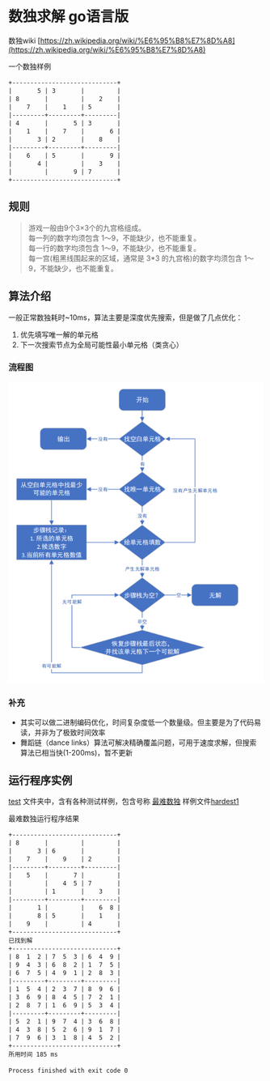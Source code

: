 # 数独求解 go语言版

数独wiki
[https://zh.wikipedia.org/wiki/%E6%95%B8%E7%8D%A8](https://zh.wikipedia.org/wiki/%E6%95%B8%E7%8D%A8)

一个数独样例
```text
+-----------------------------+
|       5 | 3       |         |
| 8       |         |    2    |
|    7    |    1    | 5       |
|---------+---------+---------|
| 4       |       5 | 3       |
|    1    |    7    |       6 |
|       3 | 2       |    8    |
|---------+---------+---------|
|    6    | 5       |       9 |
|       4 |         |    3    |
|         |       9 | 7       |
+-----------------------------+
```


## 规则
> 游戏一般由9个3×3个的九宫格组成。  
> 每一列的数字均须包含 1～9，不能缺少，也不能重复。  
> 每一行的数字均须包含 1～9，不能缺少，也不能重复。  
> 每一宫(粗黑线围起来的区域，通常是 3*3 的九宫格)的数字均须包含 1～9，不能缺少，也不能重复。 


## 算法介绍
一般正常数独耗时~10ms，算法主要是深度优先搜索，但是做了几点优化：
1. 优先填写唯一解的单元格
2. 下一次搜索节点为全局可能性最小单元格（类贪心）

### 流程图
![](document/微信截图_20201114000856.png)

### 补充
* 其实可以做二进制编码优化，时间复杂度低一个数量级。但主要是为了代码易读，并非为了极致时间效率
* 舞蹈链（dance links）算法可解决精确覆盖问题，可用于速度求解，但搜索算法已相当快(1-200ms)，暂不更新


## 运行程序实例
[test](test) 文件夹中，含有各种测试样例，包含号称
[最难数独](https://baike.baidu.com/item/%E4%B8%96%E7%95%8C%E6%9C%80%E9%9A%BE%E6%95%B0%E7%8B%AC/13848819) 样例文件[hardest1](test/hardest1)

最难数独运行程序结果
```text
+-----------------------------+
| 8       |         |         |
|       3 | 6       |         |
|    7    |    9    | 2       |
|---------+---------+---------|
|    5    |       7 |         |
|         |    4  5 | 7       |
|         | 1       |    3    |
|---------+---------+---------|
|       1 |         |    6  8 |
|       8 | 5       |    1    |
|    9    |         | 4       |
+-----------------------------+
已找到解
+-----------------------------+
| 8  1  2 | 7  5  3 | 6  4  9 |
| 9  4  3 | 6  8  2 | 1  7  5 |
| 6  7  5 | 4  9  1 | 2  8  3 |
|---------+---------+---------|
| 1  5  4 | 2  3  7 | 8  9  6 |
| 3  6  9 | 8  4  5 | 7  2  1 |
| 2  8  7 | 1  6  9 | 5  3  4 |
|---------+---------+---------|
| 5  2  1 | 9  7  4 | 3  6  8 |
| 4  3  8 | 5  2  6 | 9  1  7 |
| 7  9  6 | 3  1  8 | 4  5  2 |
+-----------------------------+
所用时间 185 ms

Process finished with exit code 0

```